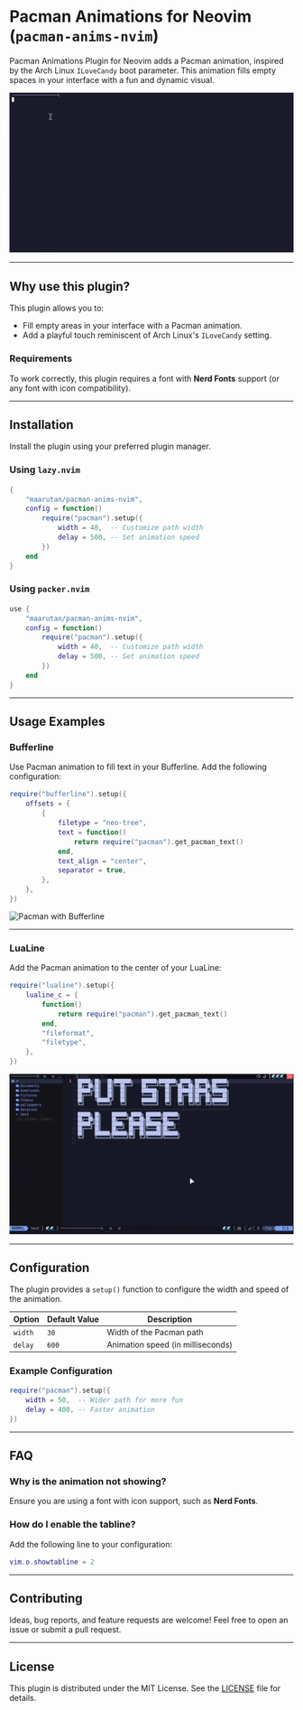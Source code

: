 # Pacman Animations for Neovim (`pacman-anims-nvim`)

Pacman Animations Plugin for Neovim adds a Pacman animation, inspired by the Arch Linux `ILoveCandy` boot parameter. This animation fills empty spaces in your interface with a fun and dynamic visual.

![Pacman Animation Example](./.github/view.gif) <!-- Replace with your gif link -->

---

## Why use this plugin?

This plugin allows you to:

- Fill empty areas in your interface with a Pacman animation.
- Add a playful touch reminiscent of Arch Linux's `ILoveCandy` setting.

### Requirements

To work correctly, this plugin requires a font with **Nerd Fonts** support (or any font with icon compatibility).

---

## Installation

Install the plugin using your preferred plugin manager.

### Using `lazy.nvim`

```lua
{
    "maarutan/pacman-anims-nvim",
    config = function()
        require("pacman").setup({
            width = 40,  -- Customize path width
            delay = 500, -- Set animation speed
        })
    end
}
```

### Using `packer.nvim`

```lua
use {
    "maarutan/pacman-anims-nvim",
    config = function()
        require("pacman").setup({
            width = 40,  -- Customize path width
            delay = 500, -- Set animation speed
        })
    end
}
```

---

## Usage Examples

### Bufferline

Use Pacman animation to fill text in your Bufferline. Add the following configuration:

```lua
require("bufferline").setup({
    offsets = {
        {
            filetype = "neo-tree",
            text = function()
                return require("pacman").get_pacman_text()
            end,
            text_align = "center",
            separator = true,
        },
    },
})
```

![Pacman with Bufferline](./.github/bufferline.gif) <!-- Replace with your gif link -->

---

### LuaLine

Add the Pacman animation to the center of your LuaLine:

```lua
require("lualine").setup({
    lualine_c = {
        function()
            return require("pacman").get_pacman_text()
        end,
        "fileformat",
        "filetype",
    },
})
```

![Pacman with LuaLine](./.github/lualine.gif) <!-- Replace with your gif link -->

---

## Configuration

The plugin provides a `setup()` function to configure the width and speed of the animation.

| Option  | Default Value | Description                       |
| ------- | ------------- | --------------------------------- |
| `width` | `30`          | Width of the Pacman path          |
| `delay` | `600`         | Animation speed (in milliseconds) |

### Example Configuration

```lua
require("pacman").setup({
    width = 50,  -- Wider path for more fun
    delay = 400, -- Faster animation
})
```

---

## FAQ

### Why is the animation not showing?

Ensure you are using a font with icon support, such as **Nerd Fonts**.

### How do I enable the tabline?

Add the following line to your configuration:

```lua
vim.o.showtabline = 2
```

---

## Contributing

Ideas, bug reports, and feature requests are welcome! Feel free to open an issue or submit a pull request.

---

## License

This plugin is distributed under the MIT License. See the [LICENSE](LICENSE) file for details.
